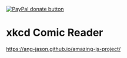 [![PayPal donate button](https://img.shields.io/badge/Amazing-xkcd-Comic-Reader-yellow)](https://ang-jason.github.io/amazing-js-project/)
# xkcd Comic Reader

https://ang-jason.github.io/amazing-js-project/